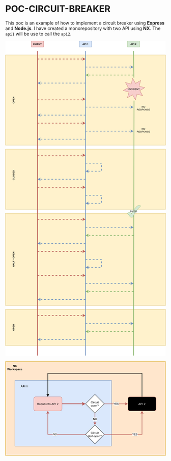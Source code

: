 # POC-CIRCUIT-BREAKER

This poc is an example of how to implement a circuit breaker using **Express** and **Node.js**. I have created a monorepository with two API using **NX**. The `api1` will be use to call the `api2`.

![./documentation/mermaid.png](./documentation/mermaid.png)

![./documentation/flow.png](./documentation/flow.png)
